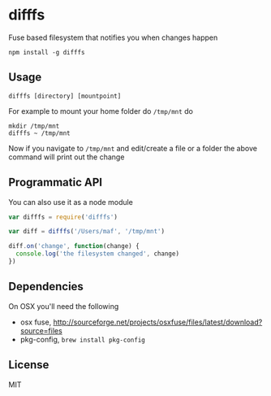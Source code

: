 # difffs

Fuse based filesystem that notifies you when changes happen

```
npm install -g difffs
```

## Usage

```
difffs [directory] [mountpoint]
```

For example to mount your home folder do `/tmp/mnt` do

```
mkdir /tmp/mnt
difffs ~ /tmp/mnt
```

Now if you navigate to `/tmp/mnt` and edit/create a file or a folder the above command will print out the change

## Programmatic API

You can also use it as a node module

``` js
var difffs = require('difffs')

var diff = difffs('/Users/maf', '/tmp/mnt')

diff.on('change', function(change) {
  console.log('the filesystem changed', change)
})
```

## Dependencies

On OSX you'll need the following

* osx fuse, http://sourceforge.net/projects/osxfuse/files/latest/download?source=files
* pkg-config, `brew install pkg-config`


## License

MIT
